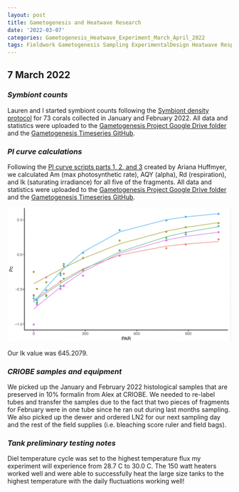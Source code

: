 ```yaml
---
layout: post
title: Gametogenesis and Heatwave Research
date: '2022-03-07'
categories: Gametogenesis_Heatwave_Experiment_March_April_2022
tags: Fieldwork Gametogenesis Sampling ExperimentalDesign Heatwave Respirometry
---
```


## 7 March 2022

### *Symbiont counts*

Lauren and I started symbiont counts following the [Symbiont density protocol](https://github.com/urol-e5/protocols/blob/master/2020-01-07-Cell_Density-Protocol.md) for 73 corals collected in January and February 2022. All data and statistics were uploaded to the [Gametogenesis Project Google Drive folder](https://drive.google.com/drive/u/0/folders/1KSkMOiGlpIDJ80WWa3U5HESVHea4GNIu) and the [Gametogenesis Timeseries GitHub](https://github.com/daniellembecker/Gametogenesis/tree/main/gametogenesis_timeseries). 

### *PI curve calculations*

Following the [PI curve scripts parts 1, 2, and 3](https://github.com/urol-e5/timeseries/tree/master/timepoint_1/scripts) created by Ariana Huffmyer, we calculated Am (max photosynthetic rate), AQY (alpha), Rd (respiration), and Ik (saturating irradiance) for all five of the fragments. All data and statistics were uploaded to the [Gametogenesis Project Google Drive folder](https://drive.google.com/drive/u/0/folders/1KSkMOiGlpIDJ80WWa3U5HESVHea4GNIu) and the [Gametogenesis Timeseries GitHub](https://github.com/daniellembecker/Gametogenesis/tree/main/gametogenesis_timeseries). 

![pi curves](https://raw.githubusercontent.com/urol-e5/urol-e5.github.io/master/images/March2022_Moorea/PI_curves_plot.png) 

Our Ik value was 645.2079.

### *CRIOBE samples and equipment*

We picked up the January and February 2022 histological samples that are preserved in 10% formalin from Alex at CRIOBE. We needed to re-label tubes and transfer the samples due to the fact that two pieces of fragments for February were in one tube since he ran out during last months sampling. We also picked up the dewer and ordered LN2 for our next sampling day and the rest of the field supplies (i.e. bleaching score ruler and field bags).

### *Tank preliminary testing notes*

Diel temperature cycle was set to the highest temperature flux my experiment will experience from 28.7 C to 30.0 C. The 150 watt heaters worked well and were able to successfully heat the large size tanks to the highest temperature with the daily fluctuations working well! 
